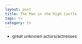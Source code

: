 ```yaml
---
layout: post
title: The Man in the High Castle
tags: tv
category: tv
---
```


* great unknown actors/actresses
